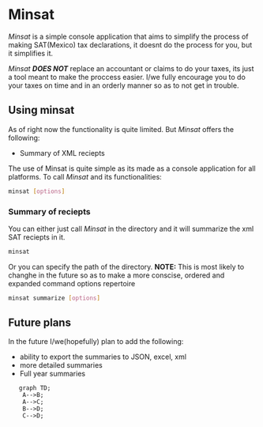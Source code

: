 # Minsat
*Minsat* is a simple console application that aims to simplify the process of making SAT(Mexico) tax declarations, it doesnt do the process for you, but it simplifies it.

*Minsat* ***DOES NOT*** replace an accountant or claims to do your taxes, its just a tool meant to make the proccess easier.
I/we fully encourage you to do your taxes on time and in an orderly manner so as to not get in trouble.

## Using minsat
As of right now the functionality is quite limited.
But *Minsat* offers the following:
- Summary of XML reciepts

The use of Minsat is quite simple as its made as a console application for all platforms.
To call *Minsat* and its functionalities:
```bash
minsat [options]
```
### Summary of reciepts

You can either just call *Minsat* in the directory and it will summarize the xml SAT reciepts in it.
```bash
minsat
```
Or you can specify the path of the directory.
**NOTE:** This is most likely to changhe in the future so as to make a more conscise, ordered and expanded command options repertoire
```bash
minsat summarize [options]
```

## Future plans
In the future I/we(hopefully) plan to add the following:
- ability to export the summaries to JSON, excel, xml
- more detailed summaries
- Full year summaries

```mermaid
   graph TD;
    A-->B;
    A-->C;
    B-->D;
    C-->D;
```

